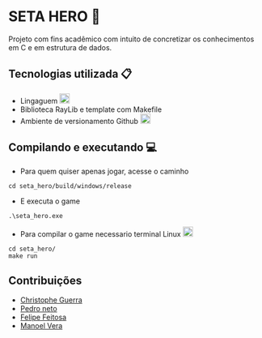 # SETA HERO 🎸
Projeto com fins acadêmico com intuito de concretizar os conhecimentos em C e em estrutura de dados.

## Tecnologias utilizada 📋
* Lingaguem  <img height="20" src="https://raw.githubusercontent.com/marwin1991/profile-technology-icons/refs/heads/main/icons/c.png">
* Biblioteca RayLib e template com Makefile
* Ambiente de versionamento Github <img width="20" src="https://raw.githubusercontent.com/marwin1991/profile-technology-icons/refs/heads/main/icons/github.png">

## Compilando e executando 💻
* Para quem quiser apenas jogar, acesse o caminho
```
cd seta_hero/build/windows/release
```
* E executa o game
```
.\seta_hero.exe
```
* Para compilar o game necessario terminal Linux <img width="20" src="https://raw.githubusercontent.com/marwin1991/profile-technology-icons/refs/heads/main/icons/linux.png">
```
cd seta_hero/
make run
```

## Contribuições
* [Christophe Guerra](https://github.com/ChrisG021)
* [Pedro neto](https://github.com/nTalvess)
* [Felipe Feitosa](https://github.com/FelipeOtaviano78)
* [Manoel Vera]()
